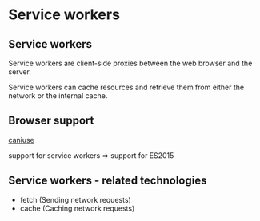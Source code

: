 # Service workers

## Service workers

Service workers are client-side proxies between the web browser and the server.

Service workers can cache resources and retrieve them from either the network or the internal cache.

## Browser support

[caniuse](https://caniuse.com/##feat=serviceworkers)

support for service workers => support for ES2015

## Service workers - related technologies

- fetch (Sending network requests)
- cache (Caching network requests)
